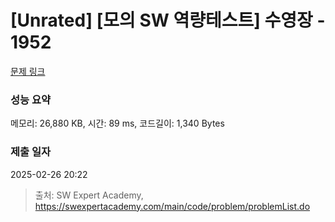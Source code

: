 # [Unrated] [모의 SW 역량테스트] 수영장 - 1952 

[문제 링크](https://swexpertacademy.com/main/code/problem/problemDetail.do?contestProbId=AV5PpFQaAQMDFAUq) 

### 성능 요약

메모리: 26,880 KB, 시간: 89 ms, 코드길이: 1,340 Bytes

### 제출 일자

2025-02-26 20:22



> 출처: SW Expert Academy, https://swexpertacademy.com/main/code/problem/problemList.do